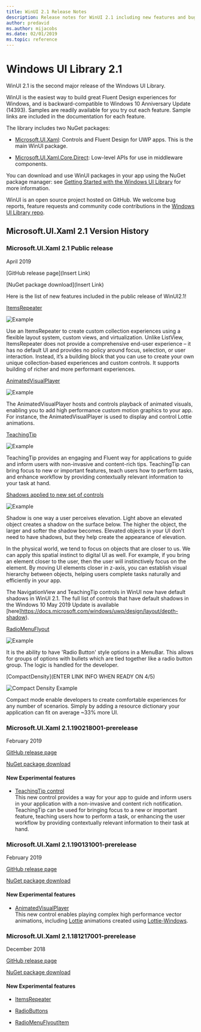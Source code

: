 ```yaml
---
title: WinUI 2.1 Release Notes
description: Release notes for WinUI 2.1 including new features and bugfixes.
author: predavid
ms.author: mijacobs
ms.date: 02/01/2019
ms.topic: reference
---
```


# Windows UI Library 2.1

WinUI 2.1 is the second major release of the Windows UI Library. 

WinUI is the easiest way to build great Fluent Design experiences for Windows, and is backward-compatible to Windows 10 Anniversary Update (14393). Samples are readily available for you try out each feature. Sample links are included in the documentation for each feature.

The library includes two NuGet packages:

* [Microsoft.UI.Xaml](https://www.nuget.org/packages/Microsoft.UI.Xaml): Controls and Fluent Design for UWP apps. This is the main WinUI package.

* [Microsoft.UI.Xaml.Core.Direct](https://www.nuget.org/packages/Microsoft.UI.Xaml.Core.Direct): Low-level APIs for use in middleware components.

You can download and use WinUI packages in your app using the NuGet package manager: see [Getting Started with the Windows UI Library](https://docs.microsoft.com/en-us/uwp/toolkits/winui/getting-started) for more information.

WinUI is an open source project hosted on GitHub. We welcome bug reports, feature requests and community code contributions in the [Windows UI Library repo](https://aka.ms/winui).

## Microsoft.UI.Xaml 2.1 Version History

### Microsoft.UI.Xaml 2.1 Public release

April 2019

[GitHub release page](Insert Link)

[NuGet package download](Insert Link)


Here is the list of new features included in the public release of WinUI2.1!


[ItemsRepeater](https://docs.microsoft.com/windows/uwp/design/controls-and-patterns/items-repeater)


![Example](../images/ItemsRepeater%20-%20MSN%20News.gif)



Use an ItemsRepeater to create custom collection experiences using a flexible layout system, custom views, and virtualization.
Unlike ListView, ItemsRepeater does not provide a comprehensive end-user experience – it has no default UI and provides no policy around focus, selection, or user interaction. Instead, it’s a building block that you can use to create your own unique collection-based experiences and custom controls. It supports building of richer and more performant experiences.



[AnimatedVisualPlayer](https://docs.microsoft.com/windows/communitytoolkit/animations/lottie)

![Example](../images/AnimatedVisualPlayer.gif)


The AnimatedVisualPlayer hosts and controls playback of animated visuals, enabling you to add high performance custom motion graphics to your app. For instance, the AnimatedVisualPlayer is used to display and control Lottie animations.




[TeachingTip](https://docs.microsoft.com/windows/uwp/design/controls-and-patterns/dialogs-and-flyouts/teaching-tip)


![Example](../images/TeachingTip.gif)


TeachingTip provides an engaging and Fluent way for applications to guide and inform users with non-invasive and content-rich tips. TeachingTip can bring focus to new or important features, teach users how to perform tasks, and enhance workflow by providing contextually relevant information to your task at hand.



[Shadows applied to new set of controls ](https://review.docs.microsoft.com/en-us/windows/uwp/design/layout/depth-shadow?branch=release-19h1)



![Example](../images/shadow.gif)



Shadow is one way a user perceives elevation. Light above an elevated object creates a shadow on the surface below. The higher the object, the larger and softer the shadow becomes. Elevated objects in your UI don’t need to have shadows, but they help create the appearance of elevation.  

In the physical world, we tend to focus on objects that are closer to us. We can apply this spatial instinct to digital UI as well. For example, if you bring an element closer to the user, then the user will instinctively focus on the element. By moving UI elements closer in z-axis, you can establish visual hierarchy between objects, helping users complete tasks naturally and efficiently in your app.

The NavigationView and TeachingTip controls in WinUI now have default shadows in WinUI 2.1. The full list of controls that have default shadows in the Windows 10 May 2019 Update is available [here]https://docs.microsoft.com/windows/uwp/design/layout/depth-shadow).



[RadioMenuFlyout](https://review.docs.microsoft.com/en-us/windows/uwp/design/controls-and-patterns/menus?branch=release-winui#create-a-menu-flyout-or-a-context-menu)



![Example](../images/RadioMenuFlyout.png)



It is the ability to have 'Radio Button' style options in a MenuBar. This allows for groups of options with bullets which are tied together like a radio button group. The logic is handled for the developer.




[CompactDensity](ENTER LINK INFO WHEN READY ON 4/5)



![Compact Density Example](../images/CompactDensity.png)



Compact mode enable developers to create comfortable experiences for any number of scenarios. Simply by adding a resource dictionary your application can fit on average ~33% more UI.

### Microsoft.UI.Xaml 2.1.190218001-prerelease

February 2019

[GitHub release page](https://github.com/Microsoft/microsoft-ui-xaml/releases/tag/v2.1.190219001-prerelease)

[NuGet package download](https://www.nuget.org/packages/Microsoft.UI.Xaml/2.1.190218001-prerelease)

#### New Experimental features

* [TeachingTip control](https://github.com/Microsoft/microsoft-ui-xaml/issues/21)  
  This new control provides a way for your app to guide and inform users in your application with a non-invasive and content rich notification. TeachingTip can be used for bringing focus to a new or important feature, teaching users how to perform a task, or enhancing the user workflow by providing contextually relevant information to their task at hand.

### Microsoft.UI.Xaml 2.1.190131001-prerelease

February 2019

[GitHub release page](https://github.com/Microsoft/microsoft-ui-xaml/releases/tag/v2.1.190131001-prerelease)

[NuGet package download](https://www.nuget.org/packages/Microsoft.UI.Xaml/2.1.190131001-prerelease)

#### New Experimental features

* [AnimatedVisualPlayer](https://docs.microsoft.com/uwp/api/microsoft.ui.xaml.controls.animatedvisualplayer)  
  This new control enables playing complex high performance vector animations, including [Lottie](https://github.com/airbnb/lottie) animations created using [Lottie-Windows](https://docs.microsoft.com/windows/communitytoolkit/animations/lottie).


### Microsoft.UI.Xaml 2.1.181217001-prerelease

December 2018

[GitHub release page](https://github.com/Microsoft/microsoft-ui-xaml/releases/tag/v2.1.181217001-prerelease)

[NuGet package download](https://www.nuget.org/packages/Microsoft.UI.Xaml/2.1.181217001-prerelease)

#### New Experimental features

* [ItemsRepeater](https://docs.microsoft.com/uwp/api/microsoft.ui.xaml.controls.itemsrepeater)

* [RadioButtons](https://docs.microsoft.com/uwp/api/microsoft.ui.xaml.controls.radiobuttons)

* [RadioMenuFlyoutItem](https://docs.microsoft.com/uwp/api/microsoft.ui.xaml.controls.radiomenuflyoutitem)



